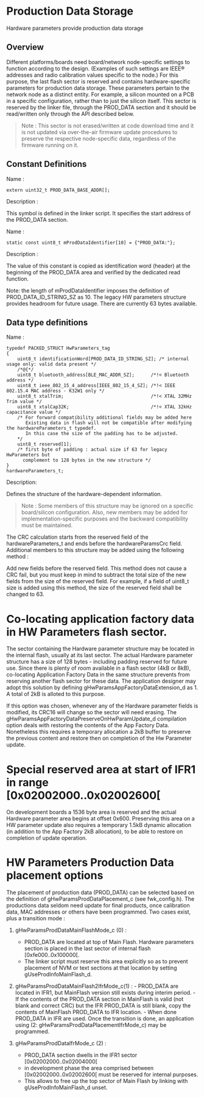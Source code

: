 # Production Data Storage

Hardware parameters provide production data storage

## Overview

Different platforms/boards need board/network node-specific settings to function according to the design. (Examples of such settings are IEEE® addresses and radio calibration values specific to the node.) For this purpose, the last flash sector is reserved and contains hardware-specific parameters for production data storage. These parameters pertain to the network node as a distinct entity. For example, a silicon mounted on a PCB in a specific configuration, rather than to just the silicon itself. This sector is reserved by the linker file, through the PROD_DATA section and it should be read/written only through the API described below.




> Note :
This sector is not erased/written at code download time and it is not updated via over-the-air firmware update procedures to preserve the respective node-specific data, regardless of the firmware running on it.

## Constant Definitions

Name :

```
extern uint32_t PROD_DATA_BASE_ADDR[];
```

Description :

This symbol is defined in the linker script. It specifies the start address of the PROD_DATA section.

Name :

```
static const uint8_t mProdDataIdentifier[10] = {"PROD_DATA:"};
```

Description :

The value of this constant is copied as identification word (header) at the beginning of the PROD_DATA area and verified by the dedicated read function.


Note: the length of mProdDataIdentifier imposes the definition of PROD_DATA_ID_STRING_SZ as 10.
The legacy HW parameters structure provides headroom for future usage.
There are currently 63 bytes available.

## Data type definitions
Name :


```
typedef PACKED_STRUCT HwParameters_tag
{
    uint8_t identificationWord[PROD_DATA_ID_STRING_SZ]; /* internal usage only: valid data present */
    /*@{*/
    uint8_t bluetooth_address[BLE_MAC_ADDR_SZ];      /*!< Bluetooth address */
    uint8_t ieee_802_15_4_address[IEEE_802_15_4_SZ]; /*!< IEEE 802.15.4 MAC address - K32W1 only */
    uint8_t xtalTrim;                                /*!< XTAL 32MHz Trim value */
    uint8_t xtalCap32K;                              /*!< XTAL 32kHz capacitance value */
    /* For forward compatibility additional fields may be added here
       Existing data in flash will not be compatible after modifying the hardwareParameters_t typedef.
       In this case the size of the padding has to be adjusted.
    */
    uint8_t reserved[1];
    /* first byte of padding : actual size if 63 for legacy HwParameters but
      complement to 128 bytes in the new structure */
}
hardwareParameters_t;
```

Description:

Defines the structure of the hardware-dependent information.


> Note :
Some members of this structure may be ignored on a specific board/silicon configuration. Also, new members may be added for implementation-specific purposes and the backward compatibility must be maintained.

The CRC calculation starts from the reserved field of the hardwareParameters_t and ends before the hardwareParamsCrc field. Additional members to this structure may be added using the following method :

Add new fields before the reserved field. This method does not cause a CRC fail, but you must keep in mind to subtract the total size of the new fields from the size of the reserved field. For example, if a field of uint8_t size is added using this method, the size of the reserved field shall be changed to 63.

# Co-locating application factory data in HW Parameters flash sector.

The sector containing the Hardware parameter structure may be located in the internal flash, usually at its last sector.
The actual Hardware parameter structure has a size of 128 bytes - including padding reserved for future use.
Since there is plenty of room available in a flash sector (4kB or 8kB), co-locating Application Factory Data in the same structure prevents from reserving another flash sector for these data. The application designer may adopt this solution by defining gHwParamsAppFactoryDataExtension_d as 1.
A total of 2kB is alloted to this purpose.

If this option was chosen, whenever any of the Hardware parameter fields is modified, its CRC16 will change so the sector will need erasing. The gHwParamsAppFactoryDataPreserveOnHwParamUpdate_d compilation option deals with restoring the contents of the App Factory Data. Nonetheless this requires a temporary allocation a 2kB buffer to preserve the previous content and restore then on completion of the Hw Parameter update.

# Special reserved area at start of IFR1 in range [0x02002000..0x02002600[
On development boards a 1536 byte area is reserved and the actual Hardware parameter area begins at offset 0x600.
Preserving this area on a HW parameter update also requires a temporary 1.5kB dynamic allocation (in addition to the App Factory 2kB allocation), to be able to restore on completion of update operation.

# HW Parameters Production Data placement options

The placement of production data (PROD_DATA) can be selected based on the definition of gHwParamsProdDataPlacement_c (see fwk_config.h).
The productions data seldom need update for final products, once calibration data, MAC addresses or others have been programmed.
Two cases exist, plus a transition mode :

   1) gHwParamsProdDataMainFlashMode_c (0) :
      - PROD_DATA are located  at top of Main Flash. Hardware parameters section is placed in the last sector of internal flash [0xfe000..0x100000[.
      - The linker script must reserve this area explicitly so as to prevent placement of NVM or text sections at that location by setting gUseProdInfoMainFlash_d.

   2)  gHwParamsProdDataMainFlash2IfrMode_c(1) :
      - PROD_DATA are located in IFR1, but MainFlash version still exists during interim period.
      - If the contents of the PROD_DATA section in MainFlash is valid (not blank and correct CRC) but the IFR PROD_DATA is still blank, copy the contents of MainFlash PROD_DATA to IFR location.
      - When done PROD_DATA in IFR are used. Once the transition is done, an application using (2: gHwParamsProdDataPlacementIfrMode_c) may be programmed.
  
   3) gHwParamsProdDataIfrMode_c (2) :
      - PROD_DATA section dwells in the IFR1 sector [0x02002000..0x02004000[
      - in development phase the area comprised between [0x02002000..0x02002600[ must be reserved for internal purposes.
      - This allows to free up the top sector of Main Flash by linking with gUseProdInfoMainFlash_d unset.


